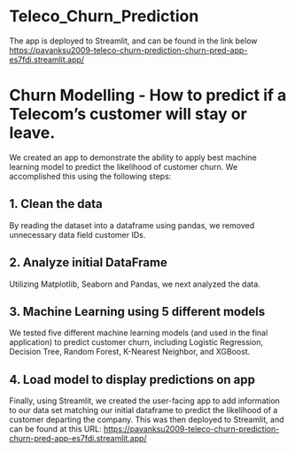 # Teleco_Churn_Prediction

The app is deployed to Streamlit, and can be found in the link below
https://pavanksu2009-teleco-churn-prediction-churn-pred-app-es7fdi.streamlit.app/

# Churn Modelling - How to predict if a Telecom’s customer will stay or leave.

We created an app to demonstrate the ability to apply best machine learning model to predict the likelihood of customer churn. We accomplished this using the following steps:

## 1. Clean the data

By reading the dataset into a dataframe using pandas,  we removed unnecessary data field customer IDs. 

## 2. Analyze initial DataFrame

Utilizing Matplotlib, Seaborn and Pandas, we next analyzed the data.

## 3. Machine Learning using 5 different models

We tested five different machine learning models (and used  in the final application) to predict customer churn, including Logistic Regression, Decision Tree, Random Forest, K-Nearest Neighbor, and XGBoost. 

## 4. Load model to display predictions on app

Finally, using Streamlit, we created the user-facing app to add information to our data set matching our initial dataframe to predict the likelihood of a customer departing the company. This was then deployed to Streamlit,
and can be found at this URL: https://pavanksu2009-teleco-churn-prediction-churn-pred-app-es7fdi.streamlit.app/

 